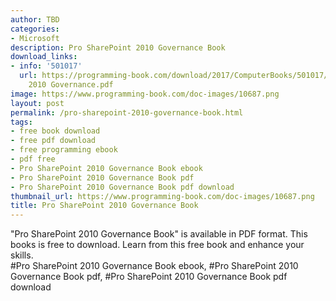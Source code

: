 ```yaml
---
author: TBD
categories:
- Microsoft
description: Pro SharePoint 2010 Governance Book
download_links:
- info: '501017'
  url: https://programming-book.com/download/2017/ComputerBooks/501017/Pro SharePoint
    2010 Governance.pdf
image: https://www.programming-book.com/doc-images/10687.png
layout: post
permalink: /pro-sharepoint-2010-governance-book.html
tags:
- free book download
- free pdf download
- free programming ebook
- pdf free
- Pro SharePoint 2010 Governance Book ebook
- Pro SharePoint 2010 Governance Book pdf
- Pro SharePoint 2010 Governance Book pdf download
thumbnail_url: https://www.programming-book.com/doc-images/10687.png
title: Pro SharePoint 2010 Governance Book
---
```


 
<div class="item-desc text-justify">
  "Pro SharePoint 2010 Governance Book" is available in PDF format. This books is free to download. Learn from this free book and enhance your skills.
  <br>
  #Pro SharePoint 2010 Governance Book ebook, #Pro SharePoint 2010 Governance Book pdf, #Pro SharePoint 2010 Governance Book pdf download
</div>